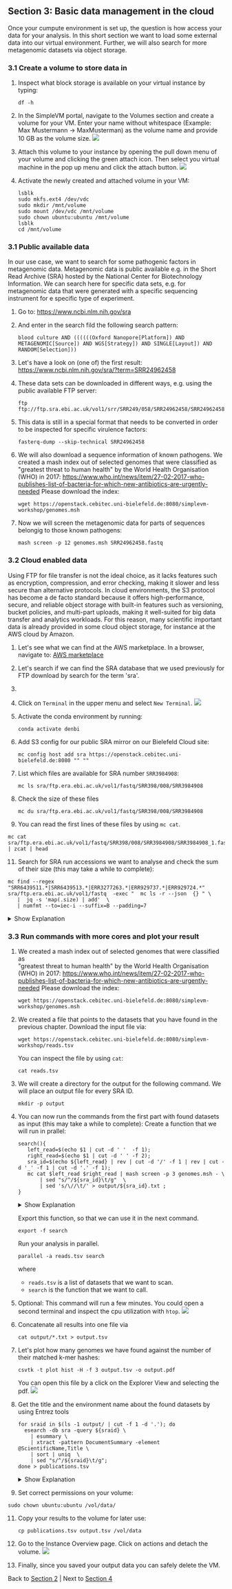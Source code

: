 ## Section 3: Basic data management in the cloud

Once your cumpute environment is set up, the question is how access your data
for your analysis. In this short section we want to load some external data into
our virtual environment. Further, we will also search for more metagenomic
datasets via object storage.

### 3.1 Create a volume to store data in

1. Inspect what block storage is available on your virtual instance by typing:
   ```
   df -h 
   ```
3. In the SimpleVM portal, navigate to the Volumes section and create a volume for your VM.
   Enter your name without whitespace (Example: Max Mustermann -> MaxMusterman) as the volume name 
   and provide 10 GB as the volume size.
   ![](figures/createVolume.png)

4. Attach this volume to your instance by opening the pull down menu of your volume and
   clicking the green attach icon. Then select you virtual machine in the pop up menu and
   click the attach button.
   ![](figures/attachVolume.png)

5. Activate the newly created and attached volume in your VM:
   ```
   lsblk
   sudo mkfs.ext4 /dev/vdc
   sudo mkdir /mnt/volume   
   sudo mount /dev/vdc /mnt/volume
   sudo chown ubuntu:ubuntu /mnt/volume
   lsblk
   cd /mnt/volume   
   ```
### 3.1 Public available data

In our use case, we want to search for some pathogenic factors in metagenomic data.
Metagenomic data is public available e.g. in the Short Read Archive (SRA) hosted by the
National Center for Biotechnology Information. We can search here for specific data sets, e.g.
for metagenomic data that were generated with a specific sequencing instrument for e specific 
type of experiment.

1. Go to:
   https://www.ncbi.nlm.nih.gov/sra
2. And enter in the search fild the following search pattern:
   ```
   blood culture AND ((((((Oxford Nanopore[Platform]) AND METAGENOMIC[Source]) AND WGS[Strategy]) AND SINGLE[Layout]) AND RANDOM[Selection]))
   ```
3. Let's have a look on (one of) the first result:
   https://www.ncbi.nlm.nih.gov/sra/?term=SRR24962458

4. These data sets can be downloaded in different ways, e.g. using the public available
   FTP server:
   ```
   ftp ftp://ftp.sra.ebi.ac.uk/vol1/srr/SRR249/058/SRR24962458/SRR24962458
   ```
5. This data is still in a special format that needs to be converted in order to be inspected
   for specific virulence factors:
   ```
   fasterq-dump --skip-technical SRR24962458
   ```
6. We will also download a sequence information of known pathogens. We created a mash index out of selected genomes
   that were classified as  "greatest threat to human health" by the World Health Organisation (WHO) in 2017:
   https://www.who.int/news/item/27-02-2017-who-publishes-list-of-bacteria-for-which-new-antibiotics-are-urgently-needed 
   Please download the index:
   ```
   wget https://openstack.cebitec.uni-bielefeld.de:8080/simplevm-workshop/genomes.msh
   ```
7. Now we will screen the metagenomic data for parts of sequences belongig to those known pathogens:
   ```
   mash screen -p 12 genomes.msh SRR24962458.fastq
   ```   
### 3.2 Cloud enabled data
Using FTP for file transfer is not the ideal choice, as it lacks features such as encryption, compression,
and error checking, making it slower and less secure than alternative protocols. In cloud environments,
the S3 protocol has become a de facto standard because it offers high-performance, secure, and reliable object
storage with built-in features such as versioning, bucket policies, and multi-part uploads, making it well-suited
for big data transfer and analytics workloads. For this reason, many scientific important data is already provided in 
some cloud object storage, for instance at the AWS cloud by Amazon.

1. Let's see what we can find at the AWS marketplace. In a browser, navigate to:
   [AWS marketplace](https://aws.amazon.com/marketplace/search/results?trk=8384929b-0eb1-4af3-8996-07aa409646bc&sc_channel=el&FULFILLMENT_OPTION_TYPE=DATA_EXCHANGE&CONTRACT_TYPE=OPEN_DATA_LICENSES&filters=FULFILLMENT_OPTION_TYPE%2CCONTRACT_TYPE)
2. Let's search if we can find the SRA database that we used previously for FTP download by search for the term 'sra'.
3. 
4.    Click on `Terminal` in the upper menu and select `New Terminal`.
   ![](figures/terminal.png)

5. Activate the conda environment by running:
   ```
   conda activate denbi
   ```
7. Add S3 config for our public SRA mirror on our Bielefeld Cloud site:
   ```
   mc config host add sra https://openstack.cebitec.uni-bielefeld.de:8080 "" ""
   ```

8. List which files are available for SRA number `SRR3984908`:
   ```
   mc ls sra/ftp.era.ebi.ac.uk/vol1/fastq/SRR398/008/SRR3984908
   ```

9. Check the size of these files
   ```
   mc du sra/ftp.era.ebi.ac.uk/vol1/fastq/SRR398/008/SRR3984908
   ```

10. You can read the first lines of these files by using `mc cat`.
   ```
   mc cat sra/ftp.era.ebi.ac.uk/vol1/fastq/SRR398/008/SRR3984908/SRR3984908_1.fastq.gz | zcat | head
   ```

11. Search for SRA run accessions we want to analyse and check the sum of their size
   (this may take a while to complete):
   ```
   mc find --regex "SRR6439511.*|SRR6439513.*|ERR3277263.*|ERR929737.*|ERR929724.*"  sra/ftp.era.ebi.ac.uk/vol1/fastq  -exec "  mc ls -r --json  {} " \
      |  jq -s 'map(.size) | add'  \
      | numfmt --to=iec-i --suffix=B --padding=7
   ```

   <details><summary>Show Explanation</summary>
      
    * `mc find` reports all files that have one of the following prefixes in their file name: `SRR6439511.`, `SRR6439513.`, `ERR3277263.`, `ERR929737.`, `ERR929724.`.
    *  `jq` uses the json that is produced by `mc find` and sums up the size of all files (`.size` field).
    * `numfmt` transforms the sum to a human-readable string.
   
   </details>

### 3.3 Run commands with more cores and plot your result

1. We created a mash index out of selected genomes that were classified as  
   "greatest threat to human health" by the World Health Organisation (WHO)
   in 2017: https://www.who.int/news/item/27-02-2017-who-publishes-list-of-bacteria-for-which-new-antibiotics-are-urgently-needed 
   Please download the index:
   ```
   wget https://openstack.cebitec.uni-bielefeld.de:8080/simplevm-workshop/genomes.msh
   ```

2. We created a file that points to the datasets that you have found in the previous chapter.
   Download the input file via:
   ```
   wget https://openstack.cebitec.uni-bielefeld.de:8080/simplevm-workshop/reads.tsv
   ```
   You can inspect the file by using `cat`:
   ```
   cat reads.tsv
   ```
3. We will create a directory for the output for the following command. We will place an output
   file for every SRA ID.
   ```
   mkdir -p output
   ```

4. You can now run the commands from the first part with found datasets as input (this may take a while to complete):
   Create a function that we will run in prallel:
   ```
   search(){ 
      left_read=$(echo $1 | cut -d ' '  -f 1);  
      right_read=$(echo $1 | cut -d ' ' -f 2); 
      sra_id=$(echo ${left_read} | rev | cut -d '/' -f 1 | rev | cut -d '_' -f 1 | cut -d '.' -f 1);
      mc cat $left_read $right_read | mash screen -p 3 genomes.msh - \
          | sed "s/^/${sra_id}\t/g"  \
          | sed 's/\//\t/' > output/${sra_id}.txt ;
   }
   ```
   <details><summary>Show Explanation</summary>
   In order to understand what this function does let's take the following datasets as an example:
   <code>
   sra/ftp.era.ebi.ac.uk/vol1/fastq/SRR643/001/SRR6439511/SRR6439511_1.fastq.gz    sra/ftp.era.ebi.ac.uk/vol1/fastq/SRR643/001/SRR6439511/SRR6439511_2.fastq.gz
   </code>
   where
      
    * `left_read` is left file (`sra/ftp.era.ebi.ac.uk/vol1/fastq/SRR643/001/SRR6439511/SRR6439511_1.fastq.gz`)
    * `right_read` is the right file (`sra/ftp.era.ebi.ac.uk/vol1/fastq/SRR643/001/SRR6439511/SRR6439511_2.fastq.gz`)
    * `sra_id` is the prefix of the file name (`SRR6439511`)
    * `mc cat` streams the files into `mash screen` which is using the sketched genomes `genomes.msh`
       to filter the datasets.
    * Both `sed`s are just post-processing the output and place every match in the `output` folder.

   </details>
   
   Export this function, so that we can use it in the next command.
   ```
   export -f search
   ```
   Run your analysis in parallel.
   ```
   parallel -a reads.tsv search
   ```
   where
     * `reads.tsv` is a list of datasets that we want to scan.
     * `search` is the function that we want to call.
   
   
6. Optional: This command will run a few minutes. You could open a second terminal
   and inspect the cpu utilization with `htop`.
   ![](figures/htop.png)

7. Concatenate all results into one file via 
   ```
   cat output/*.txt > output.tsv
   ```

8. Let's plot how many genomes we have found against the number of their matched k-mer hashes:
   ```
   csvtk -t plot hist -H -f 3 output.tsv -o output.pdf
   ```
   You can open this file by a click on the Explorer View and selecting the pdf. 
   ![](figures/openpdf.png)

9. Get the title and the environment name about the found datasets by using Entrez tools
   ```
   for sraid in $(ls -1 output/ | cut -f 1 -d '.'); do  
     esearch -db sra -query ${sraid} \
       | esummary \
       | xtract -pattern DocumentSummary -element @ScientificName,Title \
       | sort | uniq  \
       | sed "s/^/${sraid}\t/g"; 
   done > publications.tsv
   ```
    
   <details><summary>Show Explanation</summary>
    * `for sraid in $(ls -1 output/ | cut -f 1 -d '.');` iterates over all datasets found in the output
      directory.
    * `esearch` just looks up the scientific name and title of the SRA study.
    * 'sed' adds the SRA ID to the output table. The first column is the SRA ID, the second column is 
       the scientific name and the third column is the study title.
    * All results are stored the `publications.tsv` file.
   </details>

10. Set correct permissions on your volume:
   ```
   sudo chown ubuntu:ubuntu /vol/data/
   ```

11. Copy your results to the volume for later use:
    ```
    cp publications.tsv output.tsv /vol/data
    ```

12. Go to the Instance Overview page. Click on actions and detach the volume.
    ![](figures/detachvolume.png)

13. Finally, since you saved your output data you can safely delete the VM.

Back to [Section 2](part2.md) | Next to [Section 4](part4.md)

